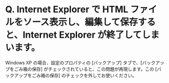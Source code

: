 # Q. Internet Explorer で HTML ファイルをソース表示し、編集して保存すると、Internet Explorer が終了してしまいます。

Windows XP の場合、設定のプロパティの \[バックアップ\] タブで、\[バックアップをごみ箱の保存\] がチェックされていると、この問題が再現します。この \[バックアップをごみ箱の保存\] のチェックを外してお使いください。